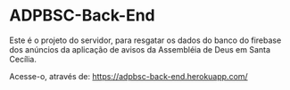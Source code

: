 # ADPBSC-Back-End

Este é o projeto do servidor, para resgatar os dados do banco do firebase dos anúncios da aplicação de avisos da Assembléia de Deus em Santa Cecília.

Acesse-o, através de: https://adpbsc-back-end.herokuapp.com/
